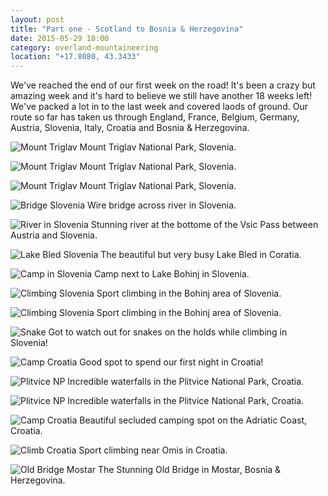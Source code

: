 ```yaml
---
layout: post
title: "Part one - Scotland to Bosnia & Herzegovina"
date: 2015-05-29 18:00
category: overland-mountaineering
location: "+17.8080, 43.3433"
---
```


We've reached the end of our first week on the road!  It's been a crazy but amazing week and it's hard to believe we still have another 18 weeks left!  We've packed a lot in to the last week and covered laods of ground.  Our route so far has taken us through England, France, Belgium, Germany, Austria, Slovenia, Italy, Croatia and Bosnia & Herzegovina.  

![Mount Triglav](/photos/part-1-scotland-bosnia-&-herzegovina/triglav-1.jpg "Mount Triglav")
Mount Triglav National Park, Slovenia.

![Mount Triglav](/photos/part-1-scotland-bosnia-&-herzegovina/triglav-2.jpg "Mount Triglav")
Mount Triglav National Park, Slovenia.

![Mount Triglav](/photos/part-1-scotland-bosnia-&-herzegovina/triglav-3.jpg "Mount Triglav")
Mount Triglav National Park, Slovenia.

![Bridge Slovenia](/photos/part-1-scotland-bosnia-&-herzegovina/slovenia-bridge.jpg "Bridge Slovenia")
Wire bridge across river in Slovenia.

![River in Slovenia](/photos/part-1-scotland-bosnia-&-herzegovina/slovenia-river-2.jpg "River in Slovenia")
Stunning river at the bottome of the Vsic Pass between Austria and Slovenia.

![Lake Bled Slovenia](/photos/part-1-scotland-bosnia-&-herzegovina/bled.jpg "Lake Bled")
The beautiful but very busy Lake Bled in Coratia.

![Camp in Slovenia](/photos/part-1-scotland-bosnia-&-herzegovina/camp-slovenia.jpg "Camp in Slovenia")
Camp next to Lake Bohinj in Slovenia.

![Climbing Slovenia](/photos/part-1-scotland-bosnia-&-herzegovina/climb-slovenia.jpg "Climbing Slovenia")
Sport climbing in the Bohinj area of Slovenia.

![Climbing Slovenia](/photos/part-1-scotland-bosnia-&-herzegovina/climb-slovenia-2.jpg "Climbing Slovenia")
Sport climbing in the Bohinj area of Slovenia.

![Snake](/photos/part-1-scotland-bosnia-&-herzegovina/snake.jpg "Snake")
Got to watch out for snakes on the holds while climbing in Slovenia!

![Camp Croatia](/photos/part-1-scotland-bosnia-&-herzegovina/camp-croatia.jpg "Camp Croatia")
Good spot to spend our first night in Croatia!

![Plitvice NP](/photos/part-1-scotland-bosnia-&-herzegovina/croatia-wf-1.jpg "Plitvice NP")
Incredible waterfalls in the Plitvice National Park, Croatia.

![Plitvice NP](/photos/part-1-scotland-bosnia-&-herzegovina/croatia-wf-2.jpg "Plitvice NP")
Incredible waterfalls in the Plitvice National Park, Croatia.

![Camp Croatia](/photos/part-1-scotland-bosnia-&-herzegovina/camp-croatia-2.jpg "Camp Croatia")
Beautiful secluded camping spot on the Adriatic Coast, Croatia.

![Climb Croatia](/photos/part-1-scotland-bosnia-&-herzegovina/climb-croatia.jpg "Climb Croatia")
Sport climbing near Omis in Croatia.

![Old Bridge Mostar](/photos/part-1-scotland-bosnia-&-herzegovina/mostar.jpg "The Old Bridge Mostar")
The Stunning Old Bridge in Mostar, Bosnia & Herzegovina.
